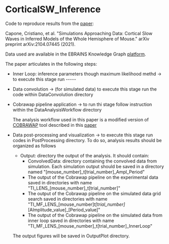 # CorticalSW_Inference

Code to reproduce results from the [paper](https://arxiv.org/abs/2104.07445):

Capone, Cristiano, et al. "Simulations Approaching Data: Cortical Slow Waves in Inferred Models of the Whole Hemisphere of Mouse." arXiv preprint arXiv:2104.07445 (2021).

Data used are available in the EBRAINS Knowledge Graph [platform](https://kg.ebrains.eu/search/instances/Dataset/28e65cf1-ce13-4c12-92dc-743b0cb66862).

The paper articulates in the following steps:
* Inner Loop: inference parameters though maximum likelihood methd -> to execute this stage run -----
* Data convolution -> (for simulated data) to execute this stage run the code within DataConvolution directory
* Cobrawap pipeline application -> to run thi stage follow instruction within the DataAnalysisWorkflow directory

   The analysis workflow used in this paper is a modified version of [COBRAWAP](https://github.com/INM-6/cobrawap) tool described in this [paper](https://arxiv.org/abs/2211.08527)

* Data post-processing and visualization -> to execute this stage run codes in PostProcessing directory. To do so, analysis results should be organized as follows
  - Output: directory the output of the analysis. It should contain:
    - ConvolvedData: directory containing the convolved data from simulation. Each simulation output should be saved in a directory named "[mouse_number]_t[trial_number]_Ampl_Period"
    - The output of the Cobrawap pipeline on the experimental data saved in directories with name "TI_LENS_[mouse_number]_t[trial_number]"
    - The output of the Cobrawap pipeline on the simulated data grid search saved in directories with name "TI_MF_LENS_[mouse_number]_t[trial_number]_[Almplitude_value]_[Period_value]"
    - The output of the Cobrawap pipeline on the simulated data from inner loop saved in directories with name "TI_MF_LENS_[mouse_number]_t[trial_number]_InnerLoop"

  The output figures will be saved in OutputPlot directory.

